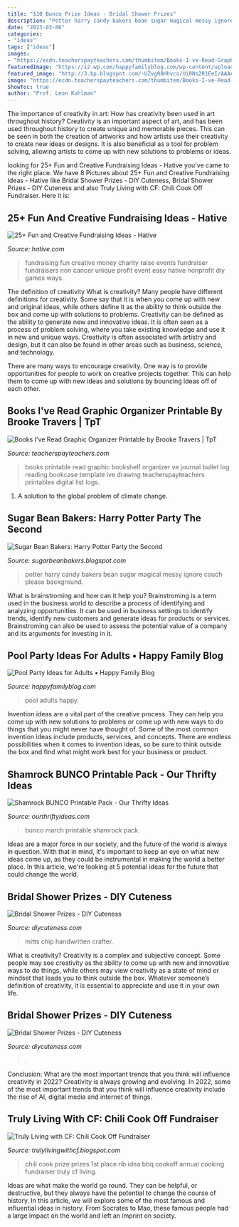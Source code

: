 ```yaml
---
title: "$10 Bunco Prize Ideas - Bridal Shower Prizes"
description: "Potter harry candy bakers bean sugar magical messy ignore couch please background"
date: "2023-03-06"
categories:
- "ideas"
tags: ["ideas"]
images:
- "https://ecdn.teacherspayteachers.com/thumbitem/Books-I-ve-Read-Graphic-Organizer-Printable-3172891-1500873704/original-3172891-1.jpg"
featuredImage: "https://i2.wp.com/happyfamilyblog.com/wp-content/uploads/2018/06/DSC_0681.jpg"
featured_image: "http://3.bp.blogspot.com/-UZvg08Hhvco/Ui0Ns2R1EeI/AAAAAAAAHfU/iAJTfvwly7A/s1600/HP2013@SugarBeanBakers-(27).jpg"
image: "https://ecdn.teacherspayteachers.com/thumbitem/Books-I-ve-Read-Graphic-Organizer-Printable-3172891-1500873704/original-3172891-1.jpg"
ShowToc: true
author: "Prof. Leon Kuhlman"
---
```



The importance of creativity in art: How has creativity been used in art throughout history?
Creativity is an important aspect of art, and has been used throughout history to create unique and memorable pieces. This can be seen in both the creation of artworks and how artists use their creativity to create new ideas or designs. It is also beneficial as a tool for problem solving, allowing artists to come up with new solutions to problems or ideas.

	

		
looking for 25+ Fun and Creative Fundraising Ideas - Hative you've came to the right place. We have 8 Pictures about 25+ Fun and Creative Fundraising Ideas - Hative like Bridal Shower Prizes - DIY Cuteness, Bridal Shower Prizes - DIY Cuteness and also Truly Living with CF: Chili Cook Off Fundraiser. Here it is:
		
    
## 25+ Fun And Creative Fundraising Ideas - Hative

<img loading=lazy src="https://hative.com/wp-content/uploads/2014/04/fundraising-ideas/fundraising-ideas.jpg" onerror="this.onerror=null;this.src='https://tse3.mm.bing.net/th?id=OIP.kdZWIjvqXfqr3ktdhIoFIgHaQq&amp;pid=15.1';" alt="25+ Fun and Creative Fundraising Ideas - Hative">

_Source: hative.com_

>fundraising fun creative money charity raise events fundraiser fundraisers non cancer unique profit event easy hative nonprofit diy games ways. 

	

The definition of creativity
What is creativity? Many people have different definitions for creativity. Some say that it is when you come up with new and original ideas, while others define it as the ability to think outside the box and come up with solutions to problems.
Creativity can be defined as the ability to generate new and innovative ideas. It is often seen as a process of problem solving, where you take existing knowledge and use it in new and unique ways. Creativity is often associated with artistry and design, but it can also be found in other areas such as business, science, and technology.

There are many ways to encourage creativity. One way is to provide opportunities for people to work on creative projects together. This can help them to come up with new ideas and solutions by bouncing ideas off of each other.

    
## Books I&#039;ve Read Graphic Organizer Printable By Brooke Travers | TpT

<img loading=lazy src="https://ecdn.teacherspayteachers.com/thumbitem/Books-I-ve-Read-Graphic-Organizer-Printable-3172891-1500873704/original-3172891-1.jpg" onerror="this.onerror=null;this.src='https://tse1.mm.bing.net/th?id=OIP.DUV3NvubTmX6Hx1vnc5QWQAAAA&amp;pid=15.1';" alt="Books I&#039;ve Read Graphic Organizer Printable by Brooke Travers | TpT">

_Source: teacherspayteachers.com_

>books printable read graphic bookshelf organizer ve journal bullet log reading bookcase template ive drawing teacherspayteachers printables digital list logs. 

	

1. A solution to the global problem of climate change.

    
## Sugar Bean Bakers:  Harry Potter Party The Second 

<img loading=lazy src="http://3.bp.blogspot.com/-UZvg08Hhvco/Ui0Ns2R1EeI/AAAAAAAAHfU/iAJTfvwly7A/s1600/HP2013@SugarBeanBakers-(27).jpg" onerror="this.onerror=null;this.src='https://tse2.mm.bing.net/th?id=OIP.IC-G0JSBvsyUDJK05jsVtQHaFj&amp;pid=15.1';" alt="Sugar Bean Bakers:  Harry Potter Party the Second ">

_Source: sugarbeanbakers.blogspot.com_

>potter harry candy bakers bean sugar magical messy ignore couch please background. 

	

What is brainstroming and how can it help you?
Brainstroming is a term used in the business world to describe a process of identifying and analyzing opportunities. It can be used in business settings to identify trends, identify new customers and generate ideas for products or services. Brainstroming can also be used to assess the potential value of a company and its arguments for investing in it.

    
## Pool Party Ideas For Adults • Happy Family Blog

<img loading=lazy src="https://i2.wp.com/happyfamilyblog.com/wp-content/uploads/2018/06/DSC_0681.jpg" onerror="this.onerror=null;this.src='https://tse3.mm.bing.net/th?id=OIP.ECNP70w-v2ovhsCCnC2_mAHaE8&amp;pid=15.1';" alt="Pool Party Ideas for Adults • Happy Family Blog">

_Source: happyfamilyblog.com_

>pool adults happy. 

	

Invention ideas are a vital part of the creative process. They can help you come up with new solutions to problems or come up with new ways to do things that you might never have thought of. Some of the most common invention ideas include products, services, and concepts. There are endless possibilities when it comes to invention ideas, so be sure to think outside the box and find what might work best for your business or product.

    
## Shamrock BUNCO Printable Pack - Our Thrifty Ideas

<img loading=lazy src="http://www.ourthriftyideas.com/wp-content/uploads/2015/03/March-bunco-shamrock4.jpg" onerror="this.onerror=null;this.src='https://tse3.mm.bing.net/th?id=OIP.duQYzbuoBSWJckzRhLumfwHaFu&amp;pid=15.1';" alt="Shamrock BUNCO Printable Pack - Our Thrifty Ideas">

_Source: ourthriftyideas.com_

>bunco march printable shamrock pack. 

	

Ideas are a major force in our society, and the future of the world is always in question. With that in mind, it's important to keep an eye on what new ideas come up, as they could be instrumental in making the world a better place. In this article, we're looking at 5 potential ideas for the future that could change the world.

    
## Bridal Shower Prizes - DIY Cuteness

<img loading=lazy src="https://diycuteness.com/wp-content/uploads/2020/01/Bridal-Shower-Prizes-8.jpg" onerror="this.onerror=null;this.src='https://tse4.mm.bing.net/th?id=OIP.z2FGHIcs_92Fq359OJK_ygHaJ3&amp;pid=15.1';" alt="Bridal Shower Prizes - DIY Cuteness">

_Source: diycuteness.com_

>mitts chip handwritten crafter. 

	

What is creativity?
Creativity is a complex and subjective concept. Some people may see creativity as the ability to come up with new and innovative ways to do things, while others may view creativity as a state of mind or mindset that leads you to think outside the box. Whatever someone’s definition of creativity, it is essential to appreciate and use it in your own life.

    
## Bridal Shower Prizes - DIY Cuteness

<img loading=lazy src="https://diycuteness.com/wp-content/uploads/2020/01/Bridal-Shower-Prizes-4.jpg" onerror="this.onerror=null;this.src='https://tse4.mm.bing.net/th?id=OIP.OqImVENEFtnL5qWMUMgRpAHaJ4&amp;pid=15.1';" alt="Bridal Shower Prizes - DIY Cuteness">

_Source: diycuteness.com_

>. 

	

Conclusion: What are the most important trends that you think will influence creativity in 2022?
Creativity is always growing and evolving. In 2022, some of the most important trends that you think will influence creativity include the rise of AI, digital media and internet of things.

    
## Truly Living With CF: Chili Cook Off Fundraiser

<img loading=lazy src="http://4.bp.blogspot.com/-Ma1UNY3PDJA/T16P0_7g_ZI/AAAAAAAAAsU/vgUhe1hlI4k/w1200-h630-p-nu/chili+cookoff+0013.JPG" onerror="this.onerror=null;this.src='https://tse4.mm.bing.net/th?id=OIP.pPz-qlH6OoI9VIne0sm_DQHaFj&amp;pid=15.1';" alt="Truly Living with CF: Chili Cook Off Fundraiser">

_Source: trulylivingwithcf.blogspot.com_

>chili cook prize prizes 1st place rib idea bbq cookoff annual cooking fundraiser truly cf living. 

	

Ideas are what make the world go round. They can be helpful, or destructive, but they always have the potential to change the course of history. In this article, we will explore some of the most famous and influential ideas in history. From Socrates to Mao, these famous people had a large impact on the world and left an imprint on society.


